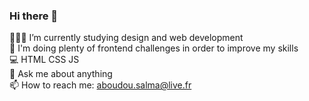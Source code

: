 ### Hi there 🌹

👩🏾‍💻 I’m currently studying design and web development </br>
💯 I'm doing plenty of frontend challenges in order to improve my skills </br>
💻 HTML CSS JS </br>
💬 Ask me about anything </br>
📫 How to reach me: aboudou.salma@live.fr </br>
